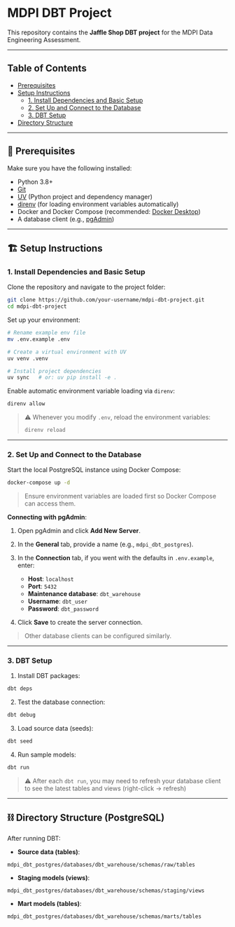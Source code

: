 # MDPI DBT Project

This repository contains the **Jaffle Shop DBT project** for the MDPI Data Engineering Assessment.

---

## Table of Contents

- [Prerequisites](#-prerequisites)
- [Setup Instructions](#-setup-instructions)
  - [1. Install Dependencies and Basic Setup](#1-install-dependencies-and-basic-setup)
  - [2. Set Up and Connect to the Database](#2-set-up-and-connect-to-the-database)
  - [3. DBT Setup](#3-dbt-setup)
- [Directory Structure](#-directory-structure)

---

## 💾 Prerequisites

Make sure you have the following installed:

- Python 3.8+
- [Git](https://git-scm.com/downloads)
- [UV](https://docs.astral.sh/uv/getting-started/) (Python project and dependency manager)
- [direnv](https://direnv.net) (for loading environment variables automatically)
- Docker and Docker Compose (recommended: [Docker Desktop](https://www.docker.com/get-started/))
- A database client (e.g., [pgAdmin](https://www.pgadmin.org/download/))

---

## 🏗️ Setup Instructions

### 1. Install Dependencies and Basic Setup

Clone the repository and navigate to the project folder:

```bash
git clone https://github.com/your-username/mdpi-dbt-project.git
cd mdpi-dbt-project
```

Set up your environment:

```bash
# Rename example env file
mv .env.example .env

# Create a virtual environment with UV
uv venv .venv

# Install project dependencies
uv sync   # or: uv pip install -e .
```

Enable automatic environment variable loading via `direnv`:

```bash
direnv allow
```

> ⚠️ Whenever you modify `.env`, reload the environment variables:
>
> ```bash
> direnv reload
> ```

---

### 2. Set Up and Connect to the Database

Start the local PostgreSQL instance using Docker Compose:

```bash
docker-compose up -d
```

> Ensure environment variables are loaded first so Docker Compose can access them.

**Connecting with pgAdmin**:

1. Open pgAdmin and click **Add New Server**.
2. In the **General** tab, provide a name (e.g., `mdpi_dbt_postgres`).
3. In the **Connection** tab, if you went with the defaults in `.env.example`, enter:

   - **Host**: `localhost`
   - **Port**: `5432`
   - **Maintenance database**: `dbt_warehouse`
   - **Username**: `dbt_user`
   - **Password**: `dbt_password`

4. Click **Save** to create the server connection.

> Other database clients can be configured similarly.

---

### 3. DBT Setup

1. Install DBT packages:

```bash
dbt deps
```

2. Test the database connection:

```bash
dbt debug
```

3. Load source data (seeds):

```bash
dbt seed
```

4. Run sample models:

```bash
dbt run
```

> ⚠️ After each `dbt run`, you may need to refresh your database client to see the latest tables and views (right-click -> refresh)

---

## ⛓️ Directory Structure (PostgreSQL)

After running DBT:

- **Source data (tables)**:

```text
mdpi_dbt_postgres/databases/dbt_warehouse/schemas/raw/tables
```

- **Staging models (views)**:

```text
mdpi_dbt_postgres/databases/dbt_warehouse/schemas/staging/views
```

- **Mart models (tables)**:

```text
mdpi_dbt_postgres/databases/dbt_warehouse/schemas/marts/tables
```
